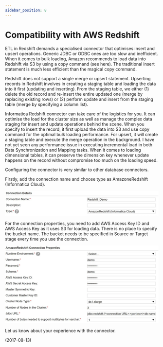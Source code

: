 ```yaml
---
sidebar_position: 8
---
```


# Compatibility with AWS Redshift

ETL in Redshift demands a specialised connector that optimises insert and upsert operations. Generic JDBC or ODBC ones are too slow and inefficient. When it comes to bulk loading, Amazon recommends to load data into Redshift via S3 by using a copy command (see here). The traditional insert statement is much less efficient than the magical copy command.

Redshift does not support a single merge or upsert statement. Upserting records in Redshift involves in creating a staging table and loading the data into it first (updating and inserting). From the staging table, we either (1) delete the old record and re-insert the entire updated one (merge by replacing existing rows) or (2) perform update and insert from the staging table (merge by specifying a column list).

Informatica Redshift connector can take care of the logistics for you. It can optimise the load for the cluster size as well as manage the complex data staging for insert and update operations behind the scene. When you specify to insert the record, it first upload the data into S3 and use copy command for the optimal bulk loading performance. For upsert, it will create a staging table and execute the merge operation in the background. I have not yet seen any performance issue in executing incremental load in both Data Synchronization and Mapping tasks. When it comes to loading dimensional tables, it can preserve the dimension key whenever update happens on the record without compromise too much on the loading speed.

Configuring the connector is very similar to other database connectors.

Firstly, add the connection name and choose type as AmazoneRedshift (Informatica Cloud).

![img](./img/8/img-1.webp)

For the connection properties, you need to add AWS Access Key ID and AWS Access Key as it uses S3 for loading data. There is no place to specify the bucket name. The bucket needs to be specified in Source or Target stage every time you use the connection.

![img](./img/8/img-2.webp)

Let us know about your experience with the connector.

(2017-08-13)
